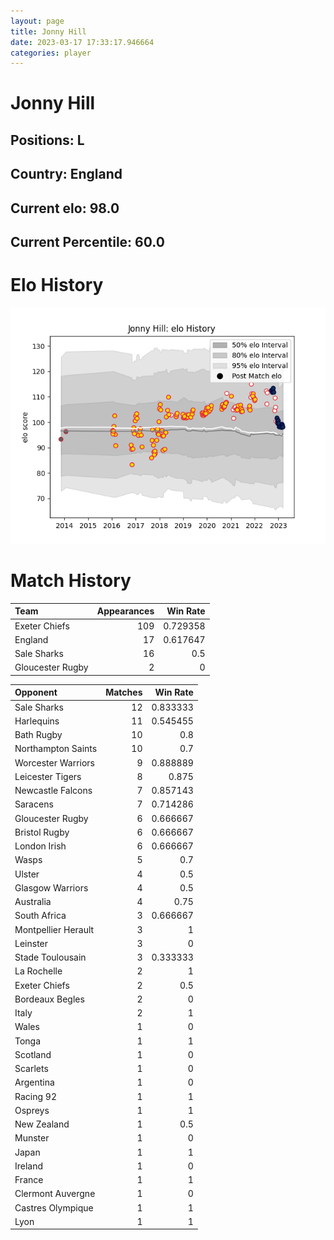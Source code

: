 ```yaml
---  
layout: page  
title: Jonny Hill  
date: 2023-03-17 17:33:17.946664  
categories: player  
---
```

# Jonny Hill

## Positions: L

## Country: England

## Current elo: 98.0

## Current Percentile: 60.0

# Elo History


![elo history](history_JonnyHill.png)
# Match History


| Team             |   Appearances |   Win Rate |
|:-----------------|--------------:|-----------:|
| Exeter Chiefs    |           109 |   0.729358 |
| England          |            17 |   0.617647 |
| Sale Sharks      |            16 |   0.5      |
| Gloucester Rugby |             2 |   0        |

| Opponent            |   Matches |   Win Rate |
|:--------------------|----------:|-----------:|
| Sale Sharks         |        12 |   0.833333 |
| Harlequins          |        11 |   0.545455 |
| Bath Rugby          |        10 |   0.8      |
| Northampton Saints  |        10 |   0.7      |
| Worcester Warriors  |         9 |   0.888889 |
| Leicester Tigers    |         8 |   0.875    |
| Newcastle Falcons   |         7 |   0.857143 |
| Saracens            |         7 |   0.714286 |
| Gloucester Rugby    |         6 |   0.666667 |
| Bristol Rugby       |         6 |   0.666667 |
| London Irish        |         6 |   0.666667 |
| Wasps               |         5 |   0.7      |
| Ulster              |         4 |   0.5      |
| Glasgow Warriors    |         4 |   0.5      |
| Australia           |         4 |   0.75     |
| South Africa        |         3 |   0.666667 |
| Montpellier Herault |         3 |   1        |
| Leinster            |         3 |   0        |
| Stade Toulousain    |         3 |   0.333333 |
| La Rochelle         |         2 |   1        |
| Exeter Chiefs       |         2 |   0.5      |
| Bordeaux Begles     |         2 |   0        |
| Italy               |         2 |   1        |
| Wales               |         1 |   0        |
| Tonga               |         1 |   1        |
| Scotland            |         1 |   0        |
| Scarlets            |         1 |   0        |
| Argentina           |         1 |   0        |
| Racing 92           |         1 |   1        |
| Ospreys             |         1 |   1        |
| New Zealand         |         1 |   0.5      |
| Munster             |         1 |   0        |
| Japan               |         1 |   1        |
| Ireland             |         1 |   0        |
| France              |         1 |   1        |
| Clermont Auvergne   |         1 |   0        |
| Castres Olympique   |         1 |   1        |
| Lyon                |         1 |   1        |